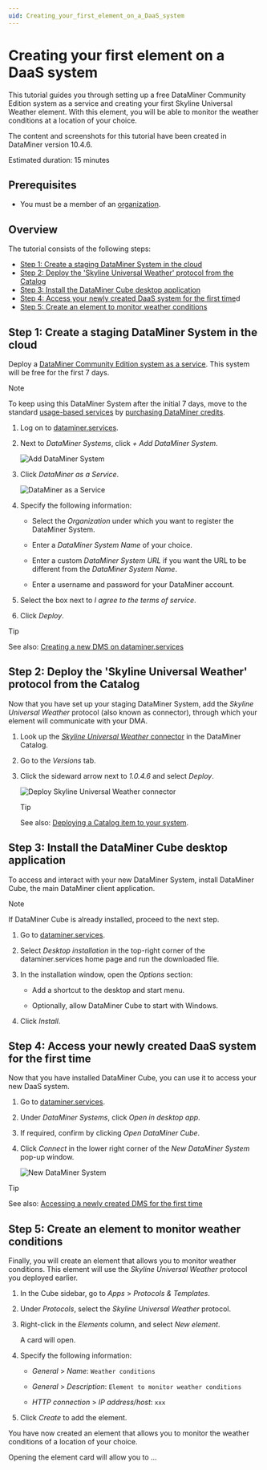 ```yaml
---
uid: Creating_your_first_element_on_a_DaaS_system
---
```


# Creating your first element on a DaaS system

This tutorial guides you through setting up a free DataMiner Community Edition system as a service and creating your first Skyline Universal Weather element. With this element, you will be able to monitor the weather conditions at a location of your choice.

The content and screenshots for this tutorial have been created in DataMiner version 10.4.6.

Estimated duration: 15 minutes

## Prerequisites

- You must be a member of an [organization](xref:Pricing_Usage_based_service#organization).

## Overview

The tutorial consists of the following steps:

- [Step 1: Create a staging DataMiner System in the cloud](#step-1-create-a-staging-dataminer-system-in-the-cloud)
- [Step 2: Deploy the 'Skyline Universal Weather' protocol from the Catalog](#step-2-deploy-the-skyline-universal-weather-protocol-from-the-catalog)
- [Step 3: Install the DataMiner Cube desktop application](#step-3-install-the-dataminer-cube-desktop-application)
- [Step 4: Access your newly created DaaS system for the first time](#step-4-access-your-newly-created-daas-system-for-the-first-time)d
- [Step 5: Create an element to monitor weather conditions](#step-5-create-an-element-to-monitor-weather-conditions)

## Step 1: Create a staging DataMiner System in the cloud

Deploy a [DataMiner Community Edition system as a service](xref:Pricing_Commercial_Models#dataminer-community-edition). This system will be free for the first 7 days.

> [!NOTE]
> To keep using this DataMiner System after the initial 7 days, move to the standard [usage-based services](xref:Pricing_Commercial_Models#usage-based-services) by [purchasing DataMiner credits](xref:Order_DataMiner_credits).

1. Log on to [dataminer.services](https://dataminer.services).

1. Next to *DataMiner Systems*, click *+ Add DataMiner System*.

   ![Add DataMiner System](~/user-guide/images/Add_DataMiner_System.png)

1. Click *DataMiner as a Service*.

   ![DataMiner as a Service](~/user-guide/images/DataMiner_as_a_Service.png)

1. Specify the following information:

   - Select the *Organization* under which you want to register the DataMiner System.

   - Enter a *DataMiner System Name* of your choice.

   - Enter a custom *DataMiner System URL* if you want the URL to be different from the *DataMiner System Name*.

   - Enter a username and password for your DataMiner account.

1. Select the box next to *I agree to the terms of service*.

1. Click *Deploy*.

> [!TIP]
> See also: [Creating a new DMS on dataminer.services](xref:Creating_a_DMS_on_dataminer_services)

## Step 2: Deploy the 'Skyline Universal Weather' protocol from the Catalog

Now that you have set up your staging DataMiner System, add the *Skyline Universal Weather* protocol (also known as connector), through which your element will communicate with your DMA.

1. Look up the [*Skyline Universal Weather* connector](https://catalog.dataminer.services/details/6664b1b8-6975-4990-bb97-6df0b0239e2e) in the DataMiner Catalog.

1. Go to the *Versions* tab.

1. Click the sideward arrow next to *1.0.4.6* and select *Deploy*.

   ![Deploy Skyline Universal Weather connector](~/user-guide/images/Skyline_Universal_Weather_Connector.png)

   > [!TIP]
   > See also: [Deploying a Catalog item to your system](xref:Deploying_a_catalog_item).

## Step 3: Install the DataMiner Cube desktop application

To access and interact with your new DataMiner System, install DataMiner Cube, the main DataMiner client application.

> [!NOTE]
> If DataMiner Cube is already installed, proceed to the next step.

1. Go to [dataminer.services](https://dataminer.services).

1. Select *Desktop installation* in the top-right corner of the dataminer.services home page and run the downloaded file.

1. In the installation window, open the *Options* section:

   - Add a shortcut to the desktop and start menu.

   - Optionally, allow DataMiner Cube to start with Windows.

1. Click *Install*.

## Step 4: Access your newly created DaaS system for the first time

Now that you have installed DataMiner Cube, you can use it to access your new DaaS system.

1. Go to [dataminer.services](https://dataminer.services).

1. Under *DataMiner Systems*, click *Open in desktop app*.

1. If required, confirm by clicking *Open DataMiner Cube*.

1. Click *Connect* in the lower right corner of the *New DataMiner System* pop-up window.

   ![New DataMiner System](~/user-guide/images/daas_access_003.png)

> [!TIP]
> See also: [Accessing a newly created DMS for the first time](xref:Accessing_a_new_DMS)

## Step 5: Create an element to monitor weather conditions

Finally, you will create an element that allows you to monitor weather conditions. This element will use the *Skyline Universal Weather* protocol you deployed earlier.

1. In the Cube sidebar, go to *Apps* > *Protocols & Templates*.

1. Under *Protocols*, select the *Skyline Universal Weather* protocol.

1. Right-click in the *Elements* column, and select *New element*.

   A card will open.

1. Specify the following information:

   - *General* > *Name*: `Weather conditions`

   - *General* > *Description*: `Element to monitor weather conditions`

   - *HTTP connection* > *IP address/host*: `xxx`

1. Click *Create* to add the element.

You have now created an element that allows you to monitor the weather conditions of a location of your choice.

Opening the element card will allow you to ...

